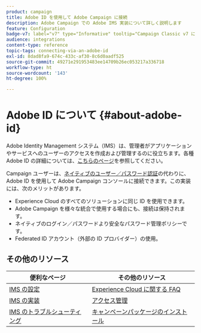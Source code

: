 ```yaml
---
product: campaign
title: Adobe ID を使用して Adobe Campaign に接続
description: Adobe Campaign での Adobe IMS 実装について詳しく説明します
feature: Configuration
badge-v7: label="v7" type="Informative" tooltip="Campaign Classic v7 に適用されます"
audience: integrations
content-type: reference
topic-tags: connecting-via-an-adobe-id
exl-id: 8dad8fa9-674c-433c-af30-8c6d0aadf525
source-git-commit: 49271e291953483ee14709b26ec053217a336718
workflow-type: ht
source-wordcount: '143'
ht-degree: 100%

---
```


# Adobe ID について {#about-adobe-id}

Adobe Identity Management システム（IMS）は、管理者がアプリケーションやサービスへのユーザーのアクセスを作成および管理するのに役立ちます。各種 Adobe ID の詳細については、[こちらのページ](https://helpx.adobe.com/jp/enterprise/using/identity.html)を参照してください。

Campaign ユーザーは、[ネイティブのユーザー／パスワード認証](../../platform/using/access-management-operators.md)の代わりに、Adobe ID を使用して Adobe Campaign コンソールに接続できます。この実装には、次のメリットがあります。

* Experience Cloud のすべてのソリューションに同じ ID を使用できます。
* Adobe Campaign を様々な統合で使用する場合にも、接続は保持されます。
* ネイティブのログイン／パスワードより安全なパスワード管理ポリシーです。
* Federated ID アカウント（外部の ID プロバイダー）の使用。

<!--
>[!IMPORTANT]
>
>If you are connecting to Campaign through Adobe Identity Service (IMS), you need to upgrade to the latest build to be able to connect to Campaign after **June 30, 2021**. This upgrade is mandatory for both Campaign server and client console. 
>
>Depending on your current version, you must upgrade to one of the following releases: 
>
> * [Campaign [!DNL Gold Standard] 11](../../rn/using/gold-standard.md)
> * [Campaign 21.1.4](../../rn/using/latest-release.md)
>
>[Learn more about IMS updates](../../technotes/using/ims-updates.md)
-->

## その他のリソース

| 便利なページ | その他のリソース |
|---|---|
| [IMS の設定](../../integrations/using/configuring-ims.md) | [Experience Cloud に関する FAQ](https://experienceleague.adobe.com/docs/core-services/interface/manage-users-and-products/faq.html?lang=ja) |
| [IMS の実装](../../integrations/using/implementing-ims.md) | [アクセス管理](../../platform/using/access-management.md) |
| [IMS のトラブルシューティング](../../integrations/using/ims-troubleshooting.md) | [キャンペーンパッケージのインストール](../../installation/using/installing-campaign-standard-packages.md) |
